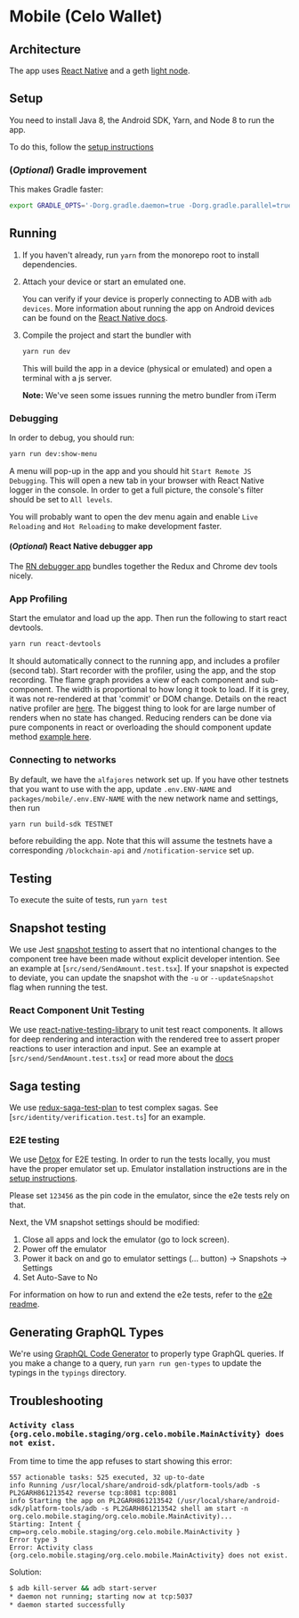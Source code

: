 # Mobile (Celo Wallet)

## Architecture

The app uses [React Native][react native] and a geth [light node][light node].

## Setup

You need to install Java 8, the Android SDK, Yarn, and Node 8 to run the app.

To do this, follow the [setup instructions][setup]

### (_Optional_) Gradle improvement

This makes Gradle faster:

```bash
export GRADLE_OPTS='-Dorg.gradle.daemon=true -Dorg.gradle.parallel=true -Dorg.gradle.jvmargs="-Xmx4096m -XX:+HeapDumpOnOutOfMemoryError"'
```

## Running

1.  If you haven't already, run `yarn` from the monorepo root to install dependencies.

2.  Attach your device or start an emulated one.

    You can verify if your device is properly connecting to ADB with `adb devices`.
    More information about running the app on Android devices can be found on the
    [React Native docs][rn running on device].

3.  Compile the project and start the bundler with

    ```bash
    yarn run dev
    ```

    This will build the app in a device (physical or emulated) and open a
    terminal with a js server.

    **Note:** We've seen some issues running the metro bundler from iTerm

### Debugging

In order to debug, you should run:

```bash
yarn run dev:show-menu
```

A menu will pop-up in the app and you should hit `Start Remote JS Debugging`.
This will open a new tab in your browser with React Native logger in the
console. In order to get a full picture, the console's filter should be set to
`All levels`.

You will probably want to open the dev menu again and enable `Live Reloading`
and `Hot Reloading` to make development faster.

#### (_Optional_) React Native debugger app

The [RN debugger app][rn debugger] bundles together the Redux and Chrome dev
tools nicely.

### App Profiling

Start the emulator and load up the app. Then run the following to start react
devtools.

```bash
yarn run react-devtools
```

It should automatically connect to the running app, and includes a profiler
(second tab). Start recorder with the profiler, using the app, and the stop
recording. The flame graph provides a view of each component and sub-component.
The width is proportional to how long it took to load. If it is grey, it was not
re-rendered at that 'commit' or DOM change. Details on the react native profiler
are [here][rn profiler]. The biggest thing to look for are large number of
renders when no state has changed. Reducing renders can be done via pure
components in react or overloading the should component update method
[example here][rn optimize example].

### Connecting to networks

By default, we have the `alfajores` network set up. If you have other testnets
that you want to use with the app, update `.env.ENV-NAME` and `packages/mobile/.env.ENV-NAME` with the new network name and settings, then run

```bash
yarn run build-sdk TESTNET
```

before rebuilding the app. Note that this will assume the testnets have a corresponding `/blockchain-api` and `/notification-service` set up.

## Testing

To execute the suite of tests, run `yarn test`

## Snapshot testing

We use Jest [snapshot testing][jest] to assert that no intentional changes to the
component tree have been made without explicit developer intention. See an
example at [`src/send/SendAmount.test.tsx`]. If your snapshot is expected
to deviate, you can update the snapshot with the `-u` or `--updateSnapshot`
flag when running the test.

### React Component Unit Testing

We use [react-native-testing-library][react-native-testing-library] to unit test
react components. It allows for deep rendering and interaction with the rendered
tree to assert proper reactions to user interaction and input. See an example at
[`src/send/SendAmount.test.tsx`] or read more about the [docs][rntl-docs]

## Saga testing

We use [redux-saga-test-plan][redux-saga-test-plan] to test complex sagas.
See [`src/identity/verification.test.ts`] for an example.

### E2E testing

We use [Detox][detox] for E2E testing. In order to run the tests locally, you
must have the proper emulator set up. Emulator installation instructions are in
the [setup instructions][setup#emulator].

Please set `123456` as the pin code in the emulator, since the e2e tests rely on
that.

Next, the VM snapshot settings should be modified:

1.  Close all apps and lock the emulator (go to lock screen).
2.  Power off the emulator
3.  Power it back on and go to emulator settings (... button) -> Snapshots -> Settings
4.  Set Auto-Save to No

For information on how to run and extend the e2e tests, refer to the
[e2e readme][e2e readme].

## Generating GraphQL Types

We're using [GraphQL Code Generator][graphql code generator] to properly type
GraphQL queries. If you make a change to a query, run `yarn run gen-types` to
update the typings in the `typings` directory.

## Troubleshooting

### `Activity class {org.celo.mobile.staging/org.celo.mobile.MainActivity} does not exist.`

From time to time the app refuses to start showing this error:

```text
557 actionable tasks: 525 executed, 32 up-to-date
info Running /usr/local/share/android-sdk/platform-tools/adb -s PL2GARH861213542 reverse tcp:8081 tcp:8081
info Starting the app on PL2GARH861213542 (/usr/local/share/android-sdk/platform-tools/adb -s PL2GARH861213542 shell am start -n org.celo.mobile.staging/org.celo.mobile.MainActivity)...
Starting: Intent { cmp=org.celo.mobile.staging/org.celo.mobile.MainActivity }
Error type 3
Error: Activity class {org.celo.mobile.staging/org.celo.mobile.MainActivity} does not exist.
```

Solution:

```bash
$ adb kill-server && adb start-server
* daemon not running; starting now at tcp:5037
* daemon started successfully
```

[`src/components/bottombutton.test.tsx`]: ./src/components/BottomButton.test.tsx
[detox]: https://github.com/wix/Detox
[e2e readme]: ./e2e/README.md
[enzyme]: https://airbnb.io/enzyme/docs/guides/react-native.html
[graphql code generator]: https://github.com/dotansimha/graphql-code-generator
[light node]: https://github.com/ethereum/wiki/wiki/Light-client-protocol
[protocol readme]: ../protocol/README.md
[react native]: https://facebook.github.io/react-native/
[rn debugger]: https://github.com/jhen0409/react-native-debugger
[rn optimize example]: https://reactjs.org/docs/optimizing-performance.html#examples
[rn profiler]: https://reactjs.org/blog/2018/09/10/introducing-the-react-profiler.html
[rn running on device]: https://facebook.github.io/react-native/docs/running-on-device
[setup]: ../../SETUP.md
[setup#emulator]: ../../SETUP.md#optional-install-an-android-emulator
[react-native-testing-library]: https://github.com/callstack/react-native-testing-library
[rntl-docs]: https://callstack.github.io/react-native-testing-library/
[jest]: https://jestjs.io/docs/en/snapshot-testing
[redux-saga-test-plan]: https://github.com/jfairbank/redux-saga-test-plan
